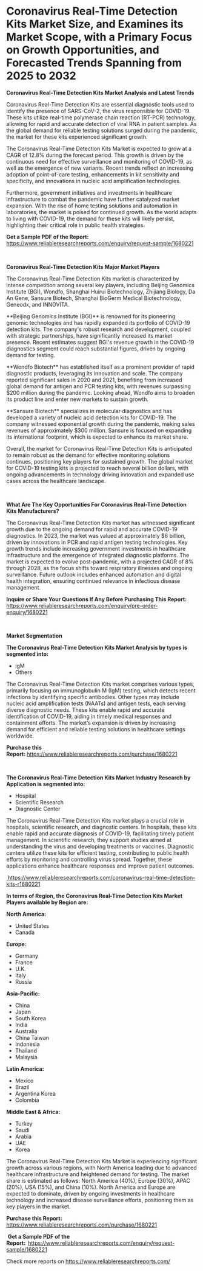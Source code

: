 <p><h1>Coronavirus Real-Time Detection Kits Market Size, and Examines its Market Scope, with a Primary Focus on Growth Opportunities, and Forecasted Trends Spanning from 2025 to 2032</h1></p><p><strong>Coronavirus Real-Time Detection Kits Market Analysis and Latest Trends</strong></p>
<p><p>Coronavirus Real-Time Detection Kits are essential diagnostic tools used to identify the presence of SARS-CoV-2, the virus responsible for COVID-19. These kits utilize real-time polymerase chain reaction (RT-PCR) technology, allowing for rapid and accurate detection of viral RNA in patient samples. As the global demand for reliable testing solutions surged during the pandemic, the market for these kits experienced significant growth.</p><p>The Coronavirus Real-Time Detection Kits Market is expected to grow at a CAGR of 12.8% during the forecast period. This growth is driven by the continuous need for effective surveillance and monitoring of COVID-19, as well as the emergence of new variants. Recent trends reflect an increasing adoption of point-of-care testing, enhancements in kit sensitivity and specificity, and innovations in nucleic acid amplification technologies.</p><p>Furthermore, government initiatives and investments in healthcare infrastructure to combat the pandemic have further catalyzed market expansion. With the rise of home testing solutions and automation in laboratories, the market is poised for continued growth. As the world adapts to living with COVID-19, the demand for these kits will likely persist, highlighting their critical role in public health strategies.</p></p>
<p><strong>Get a Sample PDF of the Report:&nbsp;</strong> <a href="https://www.reliableresearchreports.com/enquiry/request-sample/1680221?utm_campaign=2940&utm_medium=2&utm_source=Github&utm_content=ia&utm_term=25032025&utm_id=coronavirus-real-time-detection-kits">https://www.reliableresearchreports.com/enquiry/request-sample/1680221</a></p>
<p>&nbsp;</p>
<p><strong>Coronavirus Real-Time Detection Kits Major Market Players</strong></p>
<p><p>The Coronavirus Real-Time Detection Kits market is characterized by intense competition among several key players, including Beijing Genomics Institute (BGI), Wondfo, Shanghai Huirui Biotechnology, Zhijiang Biology, Da An Gene, Sansure Biotech, Shanghai BioGerm Medical Biotechnology, Geneodx, and INNOVITA. </p><p>**Beijing Genomics Institute (BGI)** is renowned for its pioneering genomic technologies and has rapidly expanded its portfolio of COVID-19 detection kits. The company's robust research and development, coupled with strategic partnerships, have significantly increased its market presence. Recent estimates suggest BGI's revenue growth in the COVID-19 diagnostics segment could reach substantial figures, driven by ongoing demand for testing.</p><p>**Wondfo Biotech** has established itself as a prominent provider of rapid diagnostic products, leveraging its innovation and scale. The company reported significant sales in 2020 and 2021, benefiting from increased global demand for antigen and PCR testing kits, with revenues surpassing $200 million during the pandemic. Looking ahead, Wondfo aims to broaden its product line and enter new markets to sustain growth.</p><p>**Sansure Biotech** specializes in molecular diagnostics and has developed a variety of nucleic acid detection kits for COVID-19. The company witnessed exponential growth during the pandemic, making sales revenues of approximately $300 million. Sansure is focused on expanding its international footprint, which is expected to enhance its market share.</p><p>Overall, the market for Coronavirus Real-Time Detection Kits is anticipated to remain robust as the demand for effective monitoring solutions continues, positioning key players for sustained growth. The global market for COVID-19 testing kits is projected to reach several billion dollars, with ongoing advancements in technology driving innovation and expanded use cases across the healthcare landscape.</p></p>
<p>&nbsp;</p>
<p><strong>What Are The Key Opportunities For Coronavirus Real-Time Detection Kits Manufacturers?</strong></p>
<p><p>The Coronavirus Real-Time Detection Kits market has witnessed significant growth due to the ongoing demand for rapid and accurate COVID-19 diagnostics. In 2023, the market was valued at approximately $6 billion, driven by innovations in PCR and rapid antigen testing technologies. Key growth trends include increasing government investments in healthcare infrastructure and the emergence of integrated diagnostic platforms. The market is expected to evolve post-pandemic, with a projected CAGR of 8% through 2028, as the focus shifts toward respiratory illnesses and ongoing surveillance. Future outlook includes enhanced automation and digital health integration, ensuring continued relevance in infectious disease management.</p></p>
<p><strong>Inquire or Share Your Questions If Any Before Purchasing This Report:</strong> <a href="https://www.reliableresearchreports.com/enquiry/pre-order-enquiry/1680221?utm_campaign=2940&utm_medium=2&utm_source=Github&utm_content=ia&utm_term=25032025&utm_id=coronavirus-real-time-detection-kits">https://www.reliableresearchreports.com/enquiry/pre-order-enquiry/1680221</a></p>
<p>&nbsp;</p>
<p><strong>Market Segmentation</strong></p>
<p><strong>The Coronavirus Real-Time Detection Kits Market Analysis by types is segmented into:</strong></p>
<p><ul><li>igM</li><li>Others</li></ul></p>
<p><p>The Coronavirus Real-Time Detection Kits market comprises various types, primarily focusing on immunoglobulin M (IgM) testing, which detects recent infections by identifying specific antibodies. Other types may include nucleic acid amplification tests (NAATs) and antigen tests, each serving diverse diagnostic needs. These kits enable rapid and accurate identification of COVID-19, aiding in timely medical responses and containment efforts. The market’s expansion is driven by increasing demand for efficient and reliable testing solutions in healthcare settings worldwide.</p></p>
<p><strong>Purchase this Report:&nbsp;</strong><a href="https://www.reliableresearchreports.com/purchase/1680221?utm_campaign=2940&utm_medium=2&utm_source=Github&utm_content=ia&utm_term=25032025&utm_id=coronavirus-real-time-detection-kits">https://www.reliableresearchreports.com/purchase/1680221</a></p>
<p>&nbsp;</p>
<p><strong>The Coronavirus Real-Time Detection Kits Market Industry Research by Application is segmented into:</strong></p>
<p><ul><li>Hospital</li><li>Scientific Research</li><li>Diagnostic Center</li></ul></p>
<p><p>The Coronavirus Real-Time Detection Kits market plays a crucial role in hospitals, scientific research, and diagnostic centers. In hospitals, these kits enable rapid and accurate diagnosis of COVID-19, facilitating timely patient management. In scientific research, they support studies aimed at understanding the virus and developing treatments or vaccines. Diagnostic centers utilize these kits for efficient testing, contributing to public health efforts by monitoring and controlling virus spread. Together, these applications enhance healthcare responses and improve patient outcomes.</p></p>
<p><a href="https://www.reliableresearchreports.com/coronavirus-real-time-detection-kits-r1680221?utm_campaign=2940&utm_medium=2&utm_source=Github&utm_content=ia&utm_term=25032025&utm_id=coronavirus-real-time-detection-kits">&nbsp;https://www.reliableresearchreports.com/coronavirus-real-time-detection-kits-r1680221</a></p>
<p><strong>In terms of Region, the Coronavirus Real-Time Detection Kits Market Players available by Region are:</strong></p>
<p>
    <p> <strong> North America: </strong>
        <ul>
            <li>United States</li>
            <li>Canada</li>
        </ul>
        </p> 
    <p> <strong> Europe: </strong>
        <ul>
            <li>Germany</li>
            <li>France</li>
            <li>U.K.</li>
            <li>Italy</li>
            <li>Russia</li>
        </ul>
        </p> 
    <p> <strong> Asia-Pacific: </strong>
        <ul>
            <li>China</li>
            <li>Japan</li>
            <li>South Korea</li>
            <li>India</li>
            <li>Australia</li>
            <li>China Taiwan</li>
            <li>Indonesia</li>
            <li>Thailand</li>
            <li>Malaysia</li>
        </ul>
        </p> 
    <p> <strong> Latin America: </strong>
        <ul>
            <li>Mexico</li>
            <li>Brazil</li>
            <li>Argentina Korea</li>
            <li>Colombia</li>
        </ul>
        </p> 
    <p> <strong> Middle East & Africa: </strong>
        <ul>
            <li>Turkey</li>
            <li>Saudi</li>
            <li>Arabia</li>
            <li>UAE</li>
            <li>Korea</li>
        </ul>
    </p>
    </p>
<p><p>The Coronavirus Real-Time Detection Kits Market is experiencing significant growth across various regions, with North America leading due to advanced healthcare infrastructure and heightened demand for testing. The market share is estimated as follows: North America (40%), Europe (30%), APAC (20%), USA (15%), and China (10%). North America and Europe are expected to dominate, driven by ongoing investments in healthcare technology and increased disease surveillance efforts, positioning them as key players in the market.</p></p>
<p><strong>Purchase this Report: </strong><a href="https://www.reliableresearchreports.com/purchase/1680221?utm_campaign=2940&utm_medium=2&utm_source=Github&utm_content=ia&utm_term=25032025&utm_id=coronavirus-real-time-detection-kits">https://www.reliableresearchreports.com/purchase/1680221</a></p>
<p>&nbsp;<strong>Get a Sample PDF of the Report:&nbsp;&nbsp;</strong><a href="https://www.reliableresearchreports.com/enquiry/request-sample/1680221?utm_campaign=2940&utm_medium=2&utm_source=Github&utm_content=ia&utm_term=25032025&utm_id=coronavirus-real-time-detection-kits">https://www.reliableresearchreports.com/enquiry/request-sample/1680221</a></p>
<p><strong></strong></p>
<p>Check more reports on <a href="https://www.reliableresearchreports.com/?utm_campaign=2940&utm_medium=2&utm_source=Github&utm_content=ia&utm_term=25032025&utm_id=coronavirus-real-time-detection-kits">https://www.reliableresearchreports.com/</a></p>